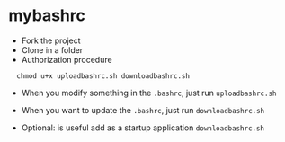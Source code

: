 # mybashrc

- Fork the project
- Clone in a folder
- Authorization procedure
```
  chmod u+x uploadbashrc.sh downloadbashrc.sh
```
- When you modify something in the `.bashrc`, just run `uploadbashrc.sh`
- When you want to update the `.bashrc`, just run `downloadbashrc.sh`

- Optional: is useful add as a startup application `downloadbashrc.sh`
